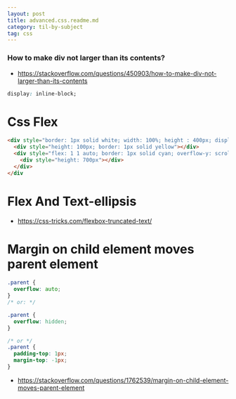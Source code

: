 ```yaml
---
layout: post
title: advanced.css.readme.md
category: til-by-subject
tag: css
---
```


### How to make div not larger than its contents?

- https://stackoverflow.com/questions/450903/how-to-make-div-not-larger-than-its-contents

```css
display: inline-block;
```

# Css Flex

```html
<div style="border: 1px solid white; width: 100%; height : 400px; display:flex; flex-direction: column">
  <div style="height: 100px; border: 1px solid yellow"></div>
  <div style="flex: 1 1 auto; border: 1px solid cyan; overflow-y: scroll">
    <div style="height: 700px"></div>
  </div>
</div
```

# Flex And Text-ellipsis

- https://css-tricks.com/flexbox-truncated-text/

# Margin on child element moves parent element

```css
.parent {
  overflow: auto;
}
/* or: */

.parent {
  overflow: hidden;
}

/* or */
.parent {
  padding-top: 1px;
  margin-top: -1px;
}
```

- https://stackoverflow.com/questions/1762539/margin-on-child-element-moves-parent-element
